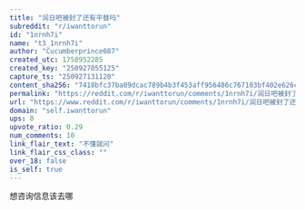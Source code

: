 ```yaml
---
title: "润日吧被封了还有平替吗"
subreddit: "r/iwanttorun"
id: "1nrnh7i"
name: "t3_1nrnh7i"
author: "Cucumberprince087"
created_utc: 1758952285
created_key: "250927055125"
capture_ts: "250927131120"
content_sha256: "7418bfc37ba09dcac789b4b3f453aff956486c767103bf402e626cc0fce90503"
permalink: "https://reddit.com/r/iwanttorun/comments/1nrnh7i/润日吧被封了还有平替吗/"
url: "https://www.reddit.com/r/iwanttorun/comments/1nrnh7i/润日吧被封了还有平替吗/"
domain: "self.iwanttorun"
ups: 0
upvote_ratio: 0.29
num_comments: 10
link_flair_text: "不懂就问"
link_flair_css_class: ""
over_18: false
is_self: true
---
```


想咨询信息该去哪
